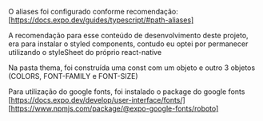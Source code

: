 O aliases foi configurado conforme recomendação: [https://docs.expo.dev/guides/typescript/#path-aliases]

A recomendação para esse conteúdo de desenvolvimento deste projeto, era para instalar o styled components, contudo eu optei por permanecer utilizando o styleSheet do próprio react-native

Na pasta thema, foi construída uma const com um objeto e outro 3 objetos (COLORS, FONT-FAMILY e FONT-SIZE)

Para utilização do google fonts, foi instalado o package do google fonts [https://docs.expo.dev/develop/user-interface/fonts/]
[https://www.npmjs.com/package/@expo-google-fonts/roboto]